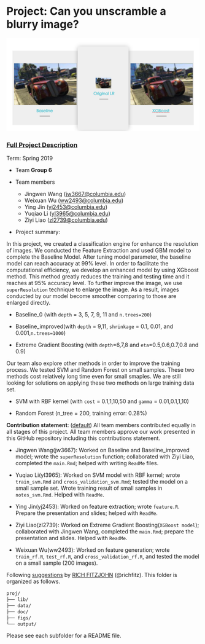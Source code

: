 # Project: Can you unscramble a blurry image? 
![image](figs/example_0.png)

### [Full Project Description](doc/project3_desc.md)

Term: Spring 2019

+ Team **Group 6**
+ Team members

	+ Jingwen Wang  (jw3667@columbia.edu)
	+ Weixuan Wu  (ww2493@columbia.edu)
	+ Ying Jin  (yj2453@columbia.edu)
	+ Yuqiao Li  (yl3965@columbia.edu)
	+ Ziyi Liao  (zl2739@columbia.edu)

+ Project summary: 

In this project, we created a classification engine for enhance the resolution of images. We conducted the Feature Extraction and used GBM model to complete the Baseline Model. After tuning model parameter, the baseline model can reach accuracy at 99% level. In order to facilitate the computational efficiency, we develop an enhanced model by using XGboost method. This method greatly reduces the training and testing time and it reaches at 95% accuracy level. To further improve the image, we use `superResolution` technique to enlarge the image. As a result, images conducted by our model become smoother comparing to those are enlarged directly. 

- Baseline_0 (with `depth` = 3, 5, 7, 9, 11 and `n.trees=200`)

- Baseline_improved(with `depth` = 9,11, `shrinkage` = 0.1, 0.01, and 0.001,`n.trees=1000`)

- Extreme Gradient Boosting (with `depth`=6,7,8 and `eta`=0.5,0.6,0.7,0.8 and 0.9)


Our team also explore other methods in order to improve the training process. We tested SVM and Random Forest on small samples. These two methods cost relatively long time even for small smaples. We are still looking for solutions on applying these two methods on large training data set.

- SVM with RBF kernel (with `cost` = 0.1,1,10,50 and `gamma` = 0.01,0.1,1,10)

- Random Forest (n_tree = 200, training error: 0.28%)



	
**Contribution statement**: ([default](doc/a_note_on_contributions.md)) All team members contributed equally in all stages of this project. All team members approve our work presented in this GitHub repository including this contributions statement. 

- Jingwen Wang(jw3667): Worked on Baseline and Baseline_improved model; wrote the `superResolution` function; collaborated with Ziyi Liao, completed the `main.Rmd`; helped with writing `ReadMe` files.

- Yuqiao Li(yl3965): Worked on SVM model with RBF kernel; wrote `train_svm.Rmd` and `cross_validation_svm.Rmd`; tested the model on a small sample set. Wrote training result of small samples in `notes_svm.Rmd`. Helped with `ReadMe`.

- Ying Jin(yj2453): Worked on feature extraction; wrote `feature.R`. Prepare the presentation and slides; helped with `ReadMe`.

- Ziyi Liao(zl2739): Worked on Extreme Gradient Boosting(`XGBoost model`); collaborated with Jingwen Wang, completed the `main.Rmd`; prepare the presentation and slides. Helped with `ReadMe`.

- Weixuan Wu(ww2493): Worked on feature generation; wrote `train_rf.R`, `test_rf.R`, and `cross_validation_rf.R`, and tested the model on a small sample (200 images).

Following [suggestions](http://nicercode.github.io/blog/2013-04-05-projects/) by [RICH FITZJOHN](http://nicercode.github.io/about/#Team) (@richfitz). This folder is organized as follows.

```
proj/
├── lib/
├── data/
├── doc/
├── figs/
└── output/
```

Please see each subfolder for a README file.
